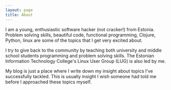 ```yaml
---
layout: page
title: About
---
```


I am a young, enthusiastic software hacker (not cracker!) from Estonia. Problem solving skills, beautiful code, functional programming, Clojure, Python, linux are some of the topics that I get very excited about.

I try to give back to the community by teaching both university and middle school students programming and problem solving skills. The Estonian Information Technology College's Linux User Group (LUG) is also led by me.

My blog is just a place where I write down my insight about topics I've successfully tackled. This is usually insight I wish someone had told me before I approached these topics myself. 
